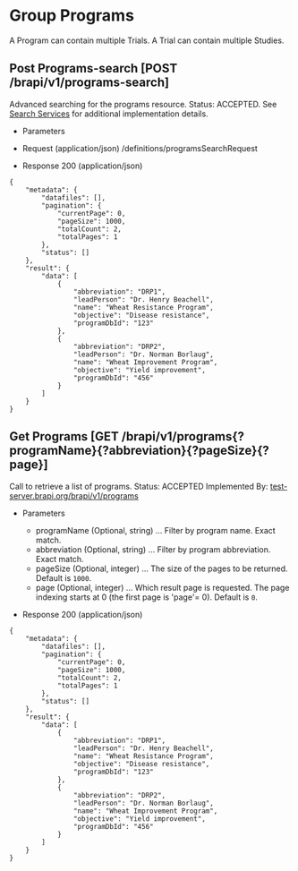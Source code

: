 
# Group Programs

A Program can contain multiple Trials. A Trial can contain multiple Studies. 



## Post Programs-search  [POST /brapi/v1/programs-search]

 Advanced searching for the programs resource.
Status: ACCEPTED.
See <a href="#introduction/search-services">Search Services</a> for additional implementation details.
 

+ Parameters
 
+ Request (application/json)
/definitions/programsSearchRequest

+ Response 200 (application/json)
```
{
    "metadata": {
        "datafiles": [],
        "pagination": {
            "currentPage": 0,
            "pageSize": 1000,
            "totalCount": 2,
            "totalPages": 1
        },
        "status": []
    },
    "result": {
        "data": [
            {
                "abbreviation": "DRP1",
                "leadPerson": "Dr. Henry Beachell",
                "name": "Wheat Resistance Program",
                "objective": "Disease resistance",
                "programDbId": "123"
            },
            {
                "abbreviation": "DRP2",
                "leadPerson": "Dr. Norman Borlaug",
                "name": "Wheat Improvement Program",
                "objective": "Yield improvement",
                "programDbId": "456"
            }
        ]
    }
}
```

## Get Programs  [GET /brapi/v1/programs{?programName}{?abbreviation}{?pageSize}{?page}]

 Call to retrieve a list of programs.
Status: ACCEPTED Implemented By:
<a href="https://test-server.brapi.org/brapi/v1/programs"> test-server.brapi.org/brapi/v1/programs</a> 

+ Parameters
    + programName (Optional, string) ... Filter by program name. Exact match.
    + abbreviation (Optional, string) ... Filter by program abbreviation. Exact match.
    + pageSize (Optional, integer) ... The size of the pages to be returned. Default is `1000`.
    + page (Optional, integer) ... Which result page is requested. The page indexing starts at 0 (the first page is 'page'= 0). Default is `0`.


+ Response 200 (application/json)
```
{
    "metadata": {
        "datafiles": [],
        "pagination": {
            "currentPage": 0,
            "pageSize": 1000,
            "totalCount": 2,
            "totalPages": 1
        },
        "status": []
    },
    "result": {
        "data": [
            {
                "abbreviation": "DRP1",
                "leadPerson": "Dr. Henry Beachell",
                "name": "Wheat Resistance Program",
                "objective": "Disease resistance",
                "programDbId": "123"
            },
            {
                "abbreviation": "DRP2",
                "leadPerson": "Dr. Norman Borlaug",
                "name": "Wheat Improvement Program",
                "objective": "Yield improvement",
                "programDbId": "456"
            }
        ]
    }
}
```